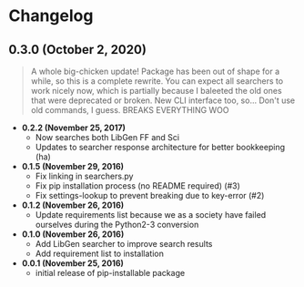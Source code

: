 # Changelog

## 0.3.0 (October 2, 2020)

> A whole big-chicken update! Package has been out of shape for a while, so this is a complete rewrite. You can expect all searchers to work nicely now, which is partially because I baleeted the old ones that were deprecated or broken. New CLI interface too, so... Don't use old commands, I guess. BREAKS EVERYTHING WOO

-   **0.2.2 (November 25, 2017)**
    -   Now searches both LibGen FF and Sci
    -   Updates to searcher response architecture for better bookkeeping (ha)
-   **0.1.5 (November 29, 2016)**
    -   Fix linking in searchers.py
    -   Fix pip installation process (no README required) (#3)
    -   Fix settings-lookup to prevent breaking due to key-error (#2)
-   **0.1.2 (November 26, 2016)**
    -   Update requirements list because we as a society have failed ourselves during the Python2-3 conversion
-   **0.1.0 (November 26, 2016)**
    -   Add LibGen searcher to improve search results
    -   Add requirement list to installation
-   **0.0.1 (November 25, 2016)**
    -   initial release of pip-installable package
